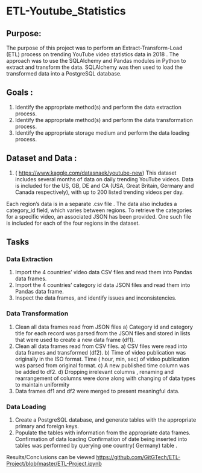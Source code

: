 # ETL-Youtube_Statistics

## Purpose:
The purpose of this project was to perform an Extract-Transform-Load (ETL) process on  trending YouTube video statistics data in 2018 . The approach was to use the SQLAlchemy and Pandas modules in Python to extract and transform the data. SQLAlchemy was then used to load the transformed data into a PostgreSQL database.

## Goals :
1.	Identify the appropriate method(s) and perform the data extraction process.
2.	Identify the appropriate method(s) and perform the data transformation process.
3.	Identify the appropriate storage medium and perform the data loading process.

## Dataset and Data :
1.	( https://www.kaggle.com/datasnaek/youtube-new)
This dataset includes several months of data on daily trending YouTube videos. Data is included for the US, GB, DE and CA (USA, Great Britain, Germany and Canada respectively), with up to 200 listed trending videos per day.

Each region’s data is in a separate  .csv file . The data also includes a category_id field, which varies between regions. To retrieve the categories for a specific video, an associated JSON has been provided. One such file is included for each of the four regions in the dataset.

## Tasks
### Data Extraction
1.	Import the  4 countries’  video data CSV files and read them into Pandas data frames.
2.	Import the 4 countries’  category id data JSON files and read them into Pandas data frame.
3.	Inspect the data frames, and identify issues and inconsistencies.

### Data Transformation
1) Clean all data frames read from JSON files 
a)	Category id  and category title for each record was parsed from the JSON files and stored in lists that were used to create a new data frame (df1).
2) Clean all data frames read from CSV files.
a)	CSV files were read into data frames and transformed (df2).
b)	Time of video publication was originally in the ISO format. Time ( hour, min, sec)  of video publication was parsed from original format.
c)	A new published time column was be added to df2. 
d)	Dropping irrelevant columns , renaming and rearrangement of columns were done along with changing of data types to maintain uniformity 
3) Data frames df1 and df2 were merged to present meaningful data. 

### Data Loading
1.	Create a PostgreSQL database, and generate tables with the appropriate primary and foreign keys.
2.	Populate the tables with information from the appropriate data frames.
 Confirmation of data loading
      Confirmation of date being inserted into tables was performed by querying one country( Germany) table .


Results/Conclusions can be viewed 
https://github.com/GitGTech/ETL-Project/blob/master/ETL-Project.ipynb
